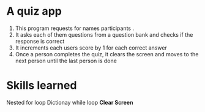 # A quiz app
1. This program requests for names participants .
2. It asks each of them questions from a question bank and checks if the response is correct
3. It increments each users score by 1 for each correct answer
4. Once a person completes the quiz, it clears the screen and moves to the next person until the last person is done
# Skills learned
Nested for loop
Dictionay
while loop
**Clear Screen**
